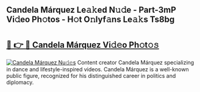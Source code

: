 ## Candela Márquez Le𝚊𝚔ed N𝚞𝚍e - Part-3mP Vi𝚍eo Ph𝚘tos - H𝚘t O𝚗lyf𝚊ns Le𝚊𝚔s Ts8bg

# <h2><a href="http://hf0est.feru.top/?c=Candela+M%c3%a1rquez">🔗 👉 🔴 Candela Márquez Vi𝚍𝚎o Ph𝚘t𝚘𝚜</a></h2>

[![Candela Márquez Nu𝚍𝚎s](https://i.imgur.com/0TWrTi3.gif)](http://hf0est.feru.top/?c=Candela+M%c3%a1rquez)
Content creator Candela Márquez specializing in dance and lifestyle-inspired videos. Candela Márquez is a well-known public figure, recognized for his distinguished career in politics and diplomacy. 
